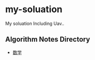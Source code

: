 # my-soluation
My soluation Including Uav..

## Algorithm Notes Directory
- [数学](https://github.com/oklen/my-soluation/blob/master/%E6%95%B0%E5%AD%A6.md)
